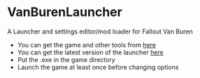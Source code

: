 # VanBurenLauncher
A Launcher and settings editor/mod loader for Fallout Van Buren
* You can get the game and other tools from [here](https://archive.org/details/f3demo)
* You can get the latest version of the launcher [here](https://github.com/kran27/VanBurenLauncher/raw/main/VBLauncher/bin/Debug/VBLauncher.exe)
* Put the .exe in the game directory
* Launch the game at least once before changing options
